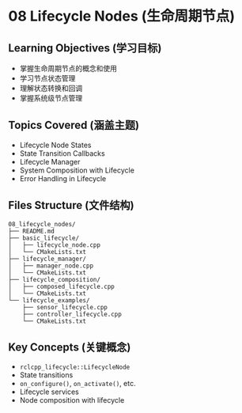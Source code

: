 # 08 Lifecycle Nodes (生命周期节点)

## Learning Objectives (学习目标)
- 掌握生命周期节点的概念和使用
- 学习节点状态管理
- 理解状态转换和回调
- 掌握系统级节点管理

## Topics Covered (涵盖主题)
- Lifecycle Node States
- State Transition Callbacks
- Lifecycle Manager
- System Composition with Lifecycle
- Error Handling in Lifecycle

## Files Structure (文件结构)
```
08_lifecycle_nodes/
├── README.md
├── basic_lifecycle/
│   ├── lifecycle_node.cpp
│   └── CMakeLists.txt
├── lifecycle_manager/
│   ├── manager_node.cpp
│   └── CMakeLists.txt
├── lifecycle_composition/
│   ├── composed_lifecycle.cpp
│   └── CMakeLists.txt
└── lifecycle_examples/
    ├── sensor_lifecycle.cpp
    ├── controller_lifecycle.cpp
    └── CMakeLists.txt
```

## Key Concepts (关键概念)
- `rclcpp_lifecycle::LifecycleNode`
- State transitions
- `on_configure()`, `on_activate()`, etc.
- Lifecycle services
- Node composition with lifecycle